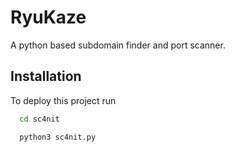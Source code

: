 # RyuKaze

A python based subdomain finder and port scanner.

## Installation

To deploy this project run
```bash
  cd sc4nit
```
```bash
  python3 sc4nit.py
```
